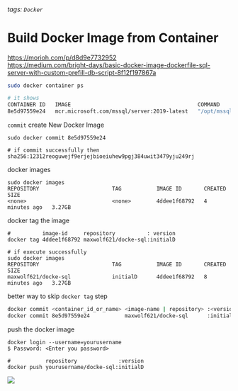 ###### tags: `Docker`

# Build Docker Image from Container


https://morioh.com/p/d8d9e7732952  
https://medium.com/bright-days/basic-docker-image-dockerfile-sql-server-with-custom-prefill-db-script-8f12f197867a  

```bash
sudo docker container ps

# it shows
CONTAINER ID   IMAGE                                        COMMAND                  CREATED        STATUS       PORTS                                       NAMES
8e5d97559e24   mcr.microsoft.com/mssql/server:2019-latest   "/opt/mssql/bin/perm…"   23 hours ago   Up 2 hours   0.0.0.0:1433->1433/tcp, :::1433->1433/tcp   db
```

`commit` create New Docker Image 
```bash=
sudo docker commit 8e5d97559e24

# if commit successfully then
sha256:12312reoguwejf9erjejbioeiuhew9pgj384uwit3479yju249rj
```

docker images
```bash=
sudo docker images
REPOSITORY                       TAG           IMAGE ID       CREATED         SIZE
<none>                           <none>        4ddee1f68792   4 minutes ago   3.27GB
````

docker tag the image
```bash=
#          image-id     repository          : version
docker tag 4ddee1f68792 maxwolf621/docke-sql:initialD

# if execute successfully
sudo docker images
REPOSITORY                       TAG           IMAGE ID       CREATED         SIZE
maxwolf621/docke-sql             initialD      4ddee1f68792   8 minutes ago   3.27GB
```

better way to skip `docker tag` step
```bash
docker commit <container_id_or_name> <image-name | repository> :<version>
docker commit 8e5d97559e24           maxwolf621/docke-sql      :initialD
```

push the docker image
```bash=
docker login --username=yourusername
$ Password: <Enter you password>

#           repository             :version
docker push yourusername/docke-sql:initialD
```
![](https://i.imgur.com/QwY5UWT.png)
